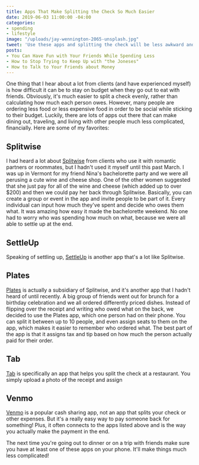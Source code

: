 ```yaml
---
title: Apps That Make Splitting the Check So Much Easier
date: 2019-06-03 11:00:00 -04:00
categories:
- spending
- lifestyle
image: "/uploads/jay-wennington-2065-unsplash.jpg"
tweet: 'Use these apps and splitting the check will be less awkward and complicated. '
posts:
- You Can Have Fun with Your Friends While Spending Less
- How to Stop Trying to Keep Up with "the Joneses"
- How to Talk to Your Friends about Money
---
```


One thing that I hear about a lot from clients (and have experienced myself) is how difficult it can be to stay on budget when they go out to eat with friends. Obviously, it's much easier to split a check evenly, rather than calculating how much each person owes. However, many people are ordering less food or less expensive food in order to be social while sticking to their budget. Luckily, there are lots of apps out there that can make dining out, traveling, and living with other people much less complicated, financially. Here are some of my favorites:

## Splitwise

I had heard a lot about [Splitwise](https://www.splitwise.com/) from clients who use it with romantic partners or roommates, but I hadn't used it myself until this past March. I was up in Vermont for my friend Nina's bachelorette party and we were all perusing a cute wine and cheese shop. One of the other women suggested that she just pay for all of the wine and cheese (which added up to over $200) and then we could pay her back through Splitwise. Basically, you can create a group or event in the app and invite people to be part of it. Every individual can input how much they've spent and decide who owes them what. It was amazing how easy it made the bachelorette weekend. No one had to worry who was spending how much on what, because we were all able to settle up at the end. 

## SettleUp

Speaking of settling up, [SettleUp](https://settleup.io/) is another app that's a lot like Splitwise. 

## Plates

[Plates](http://plates.splitwise.com/) is actually a subsidiary of Splitwise, and it's another app that I hadn't heard of until recently. A big group of friends went out for brunch for a birthday celebration and we all ordered differently priced dishes. Instead of flipping over the receipt and writing who owed what on the back, we decided to use the Plates app, which one person had on their phone. You can split it between up to 10 people, and even assign seats to them on the app, which makes it easier to remember who ordered what. The best part of the app is that it assigns tax and tip based on how much the person actually paid for their order.  

## Tab

[Tab](https://www.tabapp.co/) is specifically an app that helps you split the check at a restaurant. You simply upload a photo of the receipt and assign 

## Venmo

[Venmo](https://venmo.com/) is a popular cash sharing app, not an app that splits your check or other expenses. But it's a really easy way to pay someone back for something! Plus, it often connects to the apps listed above and is the way you actually make the payment in the end.

The next time you're going out to dinner or on a trip with friends make sure you have at least one of these apps on your phone. It'll make things much less complicated!